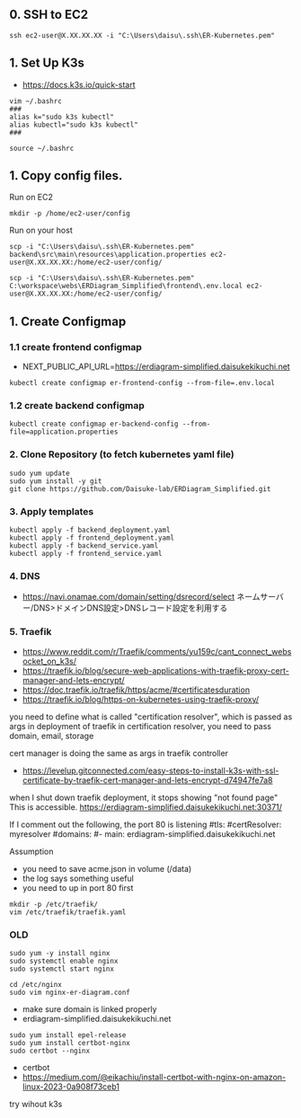 

## 0. SSH to EC2

```
ssh ec2-user@X.XX.XX.XX -i "C:\Users\daisu\.ssh\ER-Kubernetes.pem"
```

## 1. Set Up K3s

- https://docs.k3s.io/quick-start

```
vim ~/.bashrc
###
alias k="sudo k3s kubectl"
alias kubectl="sudo k3s kubectl"
###

source ~/.bashrc
```


## 1. Copy config files.

Run on EC2
```
mkdir -p /home/ec2-user/config
```

Run on your host
```
scp -i "C:\Users\daisu\.ssh\ER-Kubernetes.pem" backend\src\main\resources\application.properties ec2-user@X.XX.XX.XX:/home/ec2-user/config/
```

```
scp -i "C:\Users\daisu\.ssh\ER-Kubernetes.pem" C:\workspace\webs\ERDiagram_Simplified\frontend\.env.local ec2-user@X.XX.XX.XX:/home/ec2-user/config/
```



## 1. Create Configmap

### 1.1 create frontend configmap
- NEXT_PUBLIC_API_URL=https://erdiagram-simplified.daisukekikuchi.net
```
kubectl create configmap er-frontend-config --from-file=.env.local
```

### 1.2 create backend configmap
```
kubectl create configmap er-backend-config --from-file=application.properties
```

### 2. Clone Repository (to fetch kubernetes yaml file)
```
sudo yum update
sudo yum install -y git
git clone https://github.com/Daisuke-lab/ERDiagram_Simplified.git
```

### 3. Apply templates
```
kubectl apply -f backend_deployment.yaml
kubectl apply -f frontend_deployment.yaml
kubectl apply -f backend_service.yaml
kubectl apply -f frontend_service.yaml
```

### 4. DNS
- https://navi.onamae.com/domain/setting/dsrecord/select
ネームサーバー/DNS>ドメインDNS設定>DNSレコード設定を利用する



### 5. Traefik

- https://www.reddit.com/r/Traefik/comments/yu159c/cant_connect_websocket_on_k3s/
- https://traefik.io/blog/secure-web-applications-with-traefik-proxy-cert-manager-and-lets-encrypt/
- https://doc.traefik.io/traefik/https/acme/#certificatesduration
- https://traefik.io/blog/https-on-kubernetes-using-traefik-proxy/

you need to define what is called "certification resolver", which is passed as args in deployment of traefik
in certification resolver, you need to pass domain, email, storage

cert manager is doing the same as args in traefik controller
- https://levelup.gitconnected.com/easy-steps-to-install-k3s-with-ssl-certificate-by-traefik-cert-manager-and-lets-encrypt-d74947fe7a8


when I shut down traefik deployment, it stops showing "not found page"
This is accessible. https://erdiagram-simplified.daisukekikuchi.net:30371/

If I comment out the following, the port 80 is listening
  #tls:
    #certResolver: myresolver
    #domains:
    #- main: erdiagram-simplified.daisukekikuchi.net

Assumption
- you need to save acme.json in volume (/data)
- the log says something useful
- you need to up in port 80 first

```
mkdir -p /etc/traefik/
vim /etc/traefik/traefik.yaml
```









### OLD

```
sudo yum -y install nginx
sudo systemctl enable nginx
sudo systemctl start nginx
```

```
cd /etc/nginx
sudo vim nginx-er-diagram.conf
```

- make sure domain is linked properly
- erdiagram-simplified.daisukekikuchi.net
```
sudo yum install epel-release
sudo yum install certbot-nginx
sudo certbot --nginx
```
- certbot
- https://medium.com/@eikachiu/install-certbot-with-nginx-on-amazon-linux-2023-0a908f73ceb1


try wihout k3s